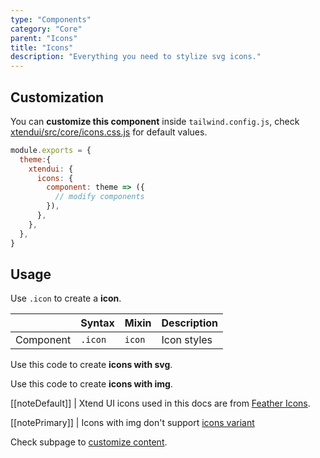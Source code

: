 ```yaml
---
type: "Components"
category: "Core"
parent: "Icons"
title: "Icons"
description: "Everything you need to stylize svg icons."
---
```


## Customization

You can **customize this component** inside `tailwind.config.js`, check [xtendui/src/core/icons.css.js](https://github.com/minimit/xtendui/blob/master/src/core/icons.css.js) for default values.

```jsx
module.exports = {
  theme:{
    xtendui: {
      icons: {
        component: theme => ({
          // modify components
        }),
      },
    },
  },
}
```

## Usage

Use `.icon` to create a **icon**.

<div class="table-overflow">

|                      | Syntax                          | Mixin            | Description                   |
| ----------------------- | ----------------------------------------- | -----------------------------| ----------------------------- |
| Component                  | `.icon`                     | `icon`                | Icon styles            |

</div>

Use this code to create **icons with svg**.

<demo>
  <demovanilla src="vanilla/components/core/icons/usage">
  </demovanilla>
</demo>

Use this code to create **icons with img**.

<demo>
  <demovanilla src="vanilla/components/core/icons/usage-img">
  </demovanilla>
</demo>

[[noteDefault]]
| Xtend UI icons used in this docs are from [Feather Icons](https://feathericons.com).

[[notePrimary]]
| Icons with img don't support [icons variant](/components/core/icons/content#variant)

Check subpage to [customize content](/components/core/icons/content).
